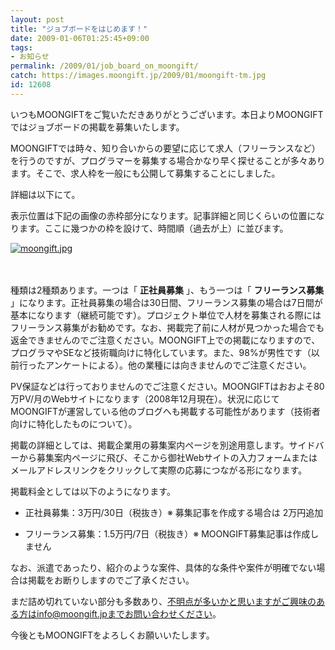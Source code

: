 ```yaml
---
layout: post
title: "ジョブボードをはじめます！"
date: 2009-01-06T01:25:45+09:00
tags: 
- お知らせ
permalink: /2009/01/job_board_on_moongift/
catch: https://images.moongift.jp/2009/01/moongift-tm.jpg
id: 12608
---
```

いつもMOONGIFTをご覧いただきありがとうございます。本日よりMOONGIFTではジョブボードの掲載を募集いたします。

  

MOONGIFTでは時々、知り合いからの要望に応じて求人（フリーランスなど）を行うのですが、プログラマーを募集する場合かなり早く探せることが多々あります。そこで、求人枠を一般にも公開して募集することにしました。

  

詳細は以下にて。

  
<!--more-->

表示位置は下記の画像の赤枠部分になります。記事詳細と同じくらいの位置になります。ここに幾つかの枠を設けて、時間順（過去が上）に並びます。

  

[![moongift.jpg](https://images.moongift.jp/2009/01/moongift-tm.jpg)](https://images.moongift.jp/2009/01/moongift.jpg)

  

　

  

種類は2種類あります。一つは「 **正社員募集** 」、もう一つは「 **フリーランス募集** 」になります。正社員募集の場合は30日間、フリーランス募集の場合は7日間が基本になります（継続可能です）。プロジェクト単位で人材を募集される際にはフリーランス募集がお勧めです。なお、掲載完了前に人材が見つかった場合でも返金できませんのでご注意ください。MOONGIFT上での掲載になりますので、プログラマやSEなど技術職向けに特化しています。また、98%が男性です（以前行ったアンケートによる）。他の業種には向きませんのでご注意ください。

  

PV保証などは行っておりませんのでご注意ください。MOONGIFTはおおよそ80万PV/月のWebサイトになります（2008年12月現在）。状況に応じてMOONGIFTが運営している他のブログへも掲載する可能性があります（技術者向けに特化したものについて）。

  

掲載の詳細としては、掲載企業用の募集案内ページを別途用意します。サイドバーから募集案内ページに飛び、そこから御社Webサイトの入力フォームまたはメールアドレスリンクをクリックして実際の応募につながる形になります。

  

掲載料金としては以下のようになります。

  

  
- 正社員募集：3万円/30日（税抜き）※ 募集記事を作成する場合は 2万円追加
  
  
- フリーランス募集：1.5万円/7日（税抜き）※ MOONGIFT募集記事は作成しません
  
  

なお、派遣であったり、紹介のような案件、具体的な条件や案件が明確でない場合は掲載をお断りしますのでご了承ください。

  

まだ詰め切れていない部分も多数あり、不明点が多いかと思いますがご興味のある方はinfo@moongift.jpまでお問い合わせください。

  

今後ともMOONGIFTをよろしくお願いいたします。

  

